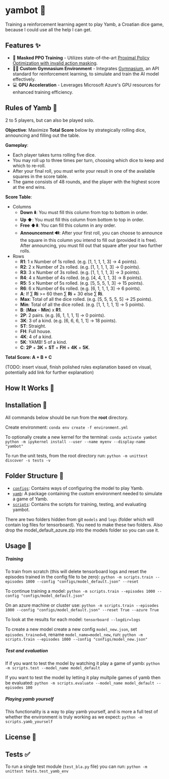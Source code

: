 # yambot 🎲
Training a reinforcement learning agent to play Yamb, a Croatian dice game, because I could use all the help I can get.

## Features ✨
- 🎲 **Masked PPO Training** - Utilizes state-of-the-art [Proximal Policy Optimization with invalid action masking](https://arxiv.org/abs/2006.14171).
- 🏋️‍♂️ **Custom Gymnasium Environment** - Integrates [Gymnasium](https://gymnasium.farama.org/), an API standard for reinforcement learning, to simulate and train the AI model effectively.
- 💻 **GPU Acceleration** - Leverages Microsoft Azure's GPU resources for enhanced training efficiency.

## Rules of Yamb 📜

2 to 5 players, but can also be played solo.

**Objective**: Maximize **Total Score** below by strategically rolling dice, announcing and filling out the table.

**Gameplay**:
- Each player takes turns rolling five dice.
- You may roll up to three times per turn, choosing which dice to keep and which to re-roll.
- After your final roll, you must write your result in one of the available squares in the score table.
- The game consists of 48 rounds, and the player with the highest score at the end wins.

**Score Table**:
- Columns
  - **Down ⬇️**: You must fill this column from top to bottom in order.
  - **Up ⬆️**: You must fill this column from bottom to top in order.
  - **Free ⬆️⬇️**: You can fill this column in any order.
  - **Announcement 🔊**: After your first roll, you can choose to announce the square in this column you intend to fill out (provided it is free). After announcing, you must fill out that square after your two further rolls.
- Rows
  - **R1**: 1 x Number of 1s rolled. (e.g. \[1, 1, 1, 1, 3\] → 4 points).
  - **R2**: 2 x Number of 2s rolled. (e.g. \[1, 1, 1, 1, 3\] → 0 points).
  - **R3**: 3 x Number of 3s rolled. (e.g. \[1, 1, 1, 1, 3\] → 3 points).
  - **R4**: 4 x Number of 4s rolled. (e.g. \[4, 4, 1, 1, 3\] → 8 points).
  - **R5**: 5 x Number of 5s rolled. (e.g. \[5, 5, 5, 1, 3\] → 15 points).
  - **R6**: 6 x Number of 6s rolled. (e.g. \[6, 1, 1, 1, 3\] → 6 points).
  - **A**: If ∑ **Ri** >= 60 then ∑ **Ri** + 30 else ∑ **Ri**.
  - **Max**: Total of all the dice rolled. (e.g. \[5, 5, 5, 5, 5\] → 25 points).
  - **Min**: Total of all the dice rolled. (e.g. \[1, 1, 1, 1, 1\] → 5 points).
  - **B**: (**Max** - **Min**) x **R1**.
  - **2P**: 2 pairs. (e.g. \[6, 1, 1, 1, 1\] → 0 points).
  - **3K**: 3 of a kind. (e.g. \[6, 6, 6, 1, 1\] → 18 points).
  - **ST**: Straight.
  - **FH**: Full house.
  - **4K**: 4 of a kind.
  - **5K**: YAMB! 5 of a kind.
  - **C**: **2P** + **3K** + **ST** + **FH** + **4K** + **5K**.

**Total Score: A + B + C**

(TODO: insert visual, finish polished rules explanation based on visual, potentially add link for further explanation)

## How It Works 🧩

## Installation 🔧
All commands below should be run from the **root** directory.

Create environment:
`conda env create -f environment.yml`

To optionally create a new kernel for the terminal:
`conda activate yambot`
`python -m ipykernel install --user --name myenv --display-name "yambot"`

To run the unit tests, from the root directory run:
`python -m unittest discover -s tests -v`

## Folder Structure 📂
- [`configs`](configs): Contains ways of configuring the model to play Yamb.
- [`yamb`](yamb): A package containing the custom environment needed to simulate a game of Yamb.
- [`scripts`](scripts): Contains the scripts for training, testing, and evaluating yambot.

There are two folders hidden from git `models` and `logs` (folder which will contain log files for tensorboard).
You need to make these two folders.
Also drop the model_default_azure.zip into the models folder so you can use it.

## Usage 🚀
##### Training
To train from scratch (this will delete tensorboard logs and reset the episodes trained in the config file to be zero):
`python -m scripts.train --episodes 1000 --config "configs/model_default.json" --reset`

To continue training a model:
`python -m scripts.train --episodes 1000 --config "configs/model_default.json"`

On an azure machine or cluster use:
`python -m scripts.train --episodes 1000 --config "configs/model_default.json" --reset True --azure True`

To look at the results for each model:
`tensorboard --logdir=logs`

To create a new model create a new config `model_new.json`, set `episodes_trained=0`, rename `model_name=model_new`, run:
`python -m scripts.train --episodes 1000 --config "configs/model_new.json"`

##### Test and evaluation
If if you want to test the model by watching it play a game of yamb:
`python -m scripts.test --model_name model_default`

If you want to test the model by letting it play multpile games of yamb then be evaluated:
`python -m scripts.evaluate --model_name model_default --episodes 100`

##### Playing yamb yourself
This functionality is a way to play yamb yourself, and is more a full test of whether the environment is truly working as we expect:
`python -m scripts.yamb_yourself`

## License 📄

## Tests ✅
To run a single test module (`test_bla.py` file) you can run:
`python -m unittest tests.test_yamb_env`


